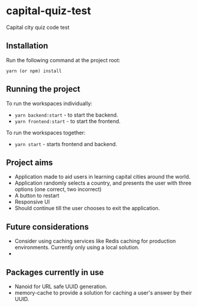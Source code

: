 # capital-quiz-test

Capital city quiz code test

## Installation

Run the following command at the project root:

```
yarn (or npm) install
```

## Running the project

To run the workspaces individually:

- `yarn backend:start` - to start the backend.
- `yarn frontend:start` - to start the frontend.

To run the workspaces together:

- `yarn start` - starts frontend and backend.

## Project aims

- Application made to aid users in learning capital cities around the world.
- Application randomly selects a country, and presents the user with three options (one correct, two incorrect)
- A button to restart
- Responsive UI
- Should continue till the user chooses to exit the application.

## Future considerations

- Consider using caching services like Redis caching for production environments. Currently only using a local solution.
-

## Packages currently in use

- Nanoid for URL safe UUID generation.
- memory-cache to provide a solution for caching a user's answer by their UUID.
